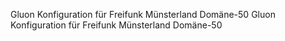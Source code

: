 Gluon Konfiguration für Freifunk Münsterland Domäne-50
Gluon Konfiguration für Freifunk Münsterland Domäne-50

